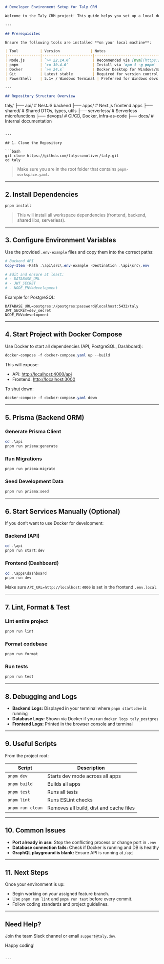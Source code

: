 ```md
# Developer Environment Setup for Taly CRM

Welcome to the Taly CRM project! This guide helps you set up a local development environment from scratch, using Docker, pnpm, and Node.js.

---

## Prerequisites

Ensure the following tools are installed **on your local machine**:

| Tool          | Version              | Notes                          |
|---------------|-----------------------|--------------------------------|
| Node.js       | `>= 22.14.0`          | Recommended via [nvm](https://github.com/coreybutler/nvm-windows) |
| pnpm          | `>= 10.4.0`           | Install via `npm i -g pnpm`    |
| Docker        | `>= 24.x`             | Docker Desktop for Windows/macOS |
| Git           | Latest stable         | Required for version control   |
| PowerShell    | 5.1+ / Windows Terminal | Preferred for Windows devs     |

---

## Repository Structure Overview

```
taly/
├── api/              # NestJS backend
├── apps/             # Next.js frontend apps
├── shared/           # Shared DTOs, types, utils
├── serverless/       # Serverless microfunctions
├── devops/           # CI/CD, Docker, infra-as-code
├── docs/             # Internal documentation
```

---

## 1. Clone the Repository

```bash
git clone https://github.com/talyssonoliver/taly.git
cd taly
```

> Make sure you are in the root folder that contains `pnpm-workspace.yaml`.

---

## 2. Install Dependencies

```powershell
pnpm install
```

> This will install all workspace dependencies (frontend, backend, shared libs, serverless).

---

## 3. Configure Environment Variables

Use the provided `.env-example` files and copy them into the correct paths:

```powershell
# Backend API
Copy-Item -Path .\api\src\.env-example -Destination .\api\src\.env

# Edit and ensure at least:
# - DATABASE_URL
# - JWT_SECRET
# - NODE_ENV=development
```

Example for PostgreSQL:
```
DATABASE_URL=postgres://postgres:password@localhost:5432/taly
JWT_SECRET=dev_secret
NODE_ENV=development
```

---

## 4. Start Project with Docker Compose

Use Docker to start all dependencies (API, PostgreSQL, Dashboard):

```powershell
docker-compose -f docker-compose.yaml up --build
```

This will expose:
- API: [http://localhost:4000/api](http://localhost:4000/api)
- Frontend: [http://localhost:3000](http://localhost:3000)

To shut down:
```powershell
docker-compose -f docker-compose.yaml down
```

---

## 5. Prisma (Backend ORM)

### Generate Prisma Client

```powershell
cd .\api
pnpm run prisma:generate
```

### Run Migrations

```powershell
pnpm run prisma:migrate
```

### Seed Development Data

```powershell
pnpm run prisma:seed
```

---

## 6. Start Services Manually (Optional)

If you don’t want to use Docker for development:

### Backend (API)

```powershell
cd .\api
pnpm run start:dev
```

### Frontend (Dashboard)

```powershell
cd .\apps\dashboard
pnpm run dev
```

Make sure `API_URL=http://localhost:4000` is set in the frontend `.env.local`.

---

## 7. Lint, Format & Test

### Lint entire project

```powershell
pnpm run lint
```

### Format codebase

```powershell
pnpm run format
```

### Run tests

```powershell
pnpm run test
```

---

## 8. Debugging and Logs

- **Backend Logs:** Displayed in your terminal where `pnpm start:dev` is running
- **Database Logs:** Shown via Docker if you run `docker logs taly_postgres`
- **Frontend Logs:** Printed in the browser console and terminal

---

## 9. Useful Scripts

From the project root:

| Script           | Description                                |
|------------------|--------------------------------------------|
| `pnpm dev`       | Starts dev mode across all apps            |
| `pnpm build`     | Builds all apps                            |
| `pnpm test`      | Runs all tests                             |
| `pnpm lint`      | Runs ESLint checks                         |
| `pnpm run clean` | Removes all build, dist and cache files    |

---

## 10. Common Issues

- **Port already in use:** Stop the conflicting process or change port in `.env`
- **Database connection fails:** Check if Docker is running and DB is healthy
- **GraphQL playground is blank:** Ensure API is running at `/api`

---

## 11. Next Steps

Once your environment is up:

- Begin working on your assigned feature branch.
- Use `pnpm run lint` and `pnpm run test` before every commit.
- Follow coding standards and project guidelines.

---

## Need Help?

Join the team Slack channel or email `support@taly.dev`.

Happy coding!
```

---